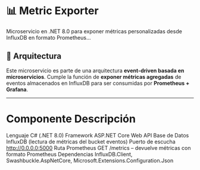 # 📊 Metric Exporter

Microservicio en .NET 8.0 para exponer métricas personalizadas desde InfluxDB en formato Prometheus...

## 🚀 Arquitectura

Este microservicio es parte de una arquitectura **event-driven basada en microservicios**. Cumple la función de **exponer métricas agregadas** de eventos almacenados en InfluxDB para ser consumidas por **Prometheus + Grafana**.

---

# Componente	Descripción
Lenguaje	        C# (.NET 8.0)
Framework	        ASP.NET Core Web API
Base de Datos	    InfluxDB (lectura de métricas del bucket eventos)
Puerto de escucha	http://0.0.0.0:5000
Ruta Prometheus	    GET /metrics – devuelve métricas con formato Prometheus
Dependencias	    InfluxDB.Client, Swashbuckle.AspNetCore, Microsoft.Extensions.Configuration.Json
